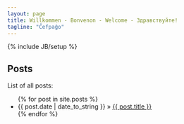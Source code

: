 ```yaml
---
layout: page
title: Willkommen - Bonvenon - Welcome - Здравствуйте!
tagline: "Ĉefpaĝo"
---
```

{% include JB/setup %}

## Posts

List of all posts:

<ul class="posts">
  {% for post in site.posts %}
    <li><span>{{ post.date | date_to_string }}</span> &raquo; <a href="{{ BASE_PATH }}{{ post.url }}">{{ post.title }}</a></li>
  {% endfor %}
</ul>

